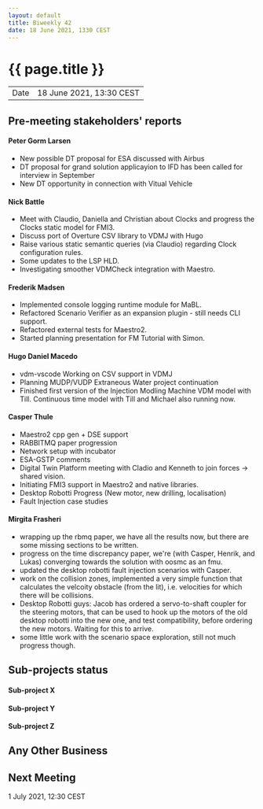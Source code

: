 ```yaml
---
layout: default
title: Biweekly 42
date: 18 June 2021, 1330 CEST
---
```


<script src="https://code.jquery.com/jquery-1.11.1.min.js">
</script>
<script src="/javascripts/edit.js"></script>
<script>setEditButonNm();</script>

# {{ page.title }}

|||
|---|---|
| Date | 18 June 2021, 13:30 CEST |


## Pre-meeting stakeholders' reports

<!-- Please keep in mind that the minutes are publicly available.-->

#### Peter Gorm Larsen
* New possible DT proposal for ESA discussed with Airbus
* DT proposal for grand solution applicayion to IFD has been called for interview in September
* New DT opportunity in connection with Vitual Vehicle

#### Nick Battle
* Meet with Claudio, Daniella and Christian about Clocks and progress the Clocks static model for FMI3.
* Discuss port of Overture CSV library to VDMJ with Hugo
* Raise various static semantic queries (via Claudio) regarding Clock configuration rules.
* Some updates to the LSP HLD.
* Investigating smoother VDMCheck integration with Maestro.

#### Frederik Madsen
* Implemented console logging runtime module for MaBL.
* Refactored Scenario Verifier as an expansion plugin - still needs CLI support.
* Refactored external tests for Maestro2.
* Started planning presentation for FM Tutorial with Simon.

#### Hugo Daniel Macedo
* vdm-vscode Working on CSV support in VDMJ
* Planning MUDP/VUDP Extraneous Water project continuation
* Finished first version of the Injection Modling Machine VDM model with Till. Continuous time model with Till and Michael also running now.

#### Casper Thule
* Maestro2 cpp gen + DSE support
* RABBITMQ paper progression
* Network setup with incubator
* ESA-GSTP comments
* Digital Twin Platform meeting with Cladio and Kenneth to join forces -> shared vision.
* Initiating FMI3 support in Maestro2 and native libraries.
* Desktop Robotti Progress (New motor, new drilling, localisation)
* Fault Injection case studies

#### Mirgita Frasheri
* wrapping up the rbmq paper, we have all the results now, but there are some missing sections to be written.
* progress on the time discrepancy paper, we're (with Casper, Henrik, and Lukas) converging towards the solution with oosmc as an fmu.
* updated the desktop robotti fault injection scenarios with Casper. 
* work on the collision zones, implemented a very simple function that calculates the velcoity obstacle (from the lit), i.e. velocities for which there will be collisions. 
* Desktop Robotti guys: Jacob has ordered a servo-to-shaft coupler for the steering motors, that can be used to hook up the motors of the old desktop robotti into the new one, and test compatibility, before ordering the new motors. Waiting for this to arrive. 
* some little work with the scenario space exploration, still not much progress though.


## Sub-projects status


#### Sub-project X

#### Sub-project Y

#### Sub-project Z

##  Any Other Business

Next Meeting
------------

1 July 2021, 12:30 CEST


<div id="edit_page_div"></div>
